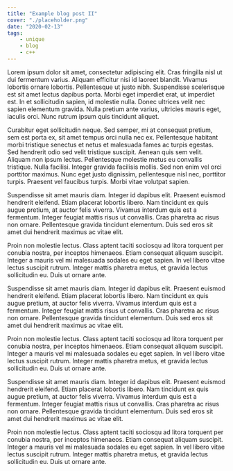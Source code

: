 ```yaml
---
title: "Example blog post II"
cover: "./placeholder.png"
date: "2020-02-13"
tags:
    - unique
    - blog
    - c++
---
```

Lorem ipsum dolor sit amet, consectetur adipiscing elit. Cras fringilla nisl ut dui fermentum varius. Aliquam efficitur nisi id laoreet blandit. Vivamus lobortis ornare lobortis. Pellentesque ut justo nibh. Suspendisse scelerisque est sit amet lectus dapibus porta. Morbi eget imperdiet erat, ut imperdiet est. In et sollicitudin sapien, id molestie nulla. Donec ultrices velit nec sapien elementum gravida. Nulla pretium ante varius, ultricies mauris eget, iaculis orci. Nunc rutrum ipsum quis tincidunt aliquet.

Curabitur eget sollicitudin neque. Sed semper, mi at consequat pretium, sem est porta ex, sit amet tempus orci nulla nec ex. Pellentesque habitant morbi tristique senectus et netus et malesuada fames ac turpis egestas. Sed hendrerit odio sed velit tristique suscipit. Aenean quis sem velit. Aliquam non ipsum lectus. Pellentesque molestie metus eu convallis tristique. Nulla facilisi. Integer gravida facilisis mollis. Sed non enim vel orci porttitor maximus. Nunc eget justo dignissim, pellentesque nisl nec, porttitor turpis. Praesent vel faucibus turpis. Morbi vitae volutpat sapien.

Suspendisse sit amet mauris diam. Integer id dapibus elit. Praesent euismod hendrerit eleifend. Etiam placerat lobortis libero. Nam tincidunt ex quis augue pretium, at auctor felis viverra. Vivamus interdum quis est a fermentum. Integer feugiat mattis risus ut convallis. Cras pharetra ac risus non ornare. Pellentesque gravida tincidunt elementum. Duis sed eros sit amet dui hendrerit maximus ac vitae elit.

Proin non molestie lectus. Class aptent taciti sociosqu ad litora torquent per conubia nostra, per inceptos himenaeos. Etiam consequat aliquam suscipit. Integer a mauris vel mi malesuada sodales eu eget sapien. In vel libero vitae lectus suscipit rutrum. Integer mattis pharetra metus, et gravida lectus sollicitudin eu. Duis ut ornare ante.

Suspendisse sit amet mauris diam. Integer id dapibus elit. Praesent euismod hendrerit eleifend. Etiam placerat lobortis libero. Nam tincidunt ex quis augue pretium, at auctor felis viverra. Vivamus interdum quis est a fermentum. Integer feugiat mattis risus ut convallis. Cras pharetra ac risus non ornare. Pellentesque gravida tincidunt elementum. Duis sed eros sit amet dui hendrerit maximus ac vitae elit.

Proin non molestie lectus. Class aptent taciti sociosqu ad litora torquent per conubia nostra, per inceptos himenaeos. Etiam consequat aliquam suscipit. Integer a mauris vel mi malesuada sodales eu eget sapien. In vel libero vitae lectus suscipit rutrum. Integer mattis pharetra metus, et gravida lectus sollicitudin eu. Duis ut ornare ante.

Suspendisse sit amet mauris diam. Integer id dapibus elit. Praesent euismod hendrerit eleifend. Etiam placerat lobortis libero. Nam tincidunt ex quis augue pretium, at auctor felis viverra. Vivamus interdum quis est a fermentum. Integer feugiat mattis risus ut convallis. Cras pharetra ac risus non ornare. Pellentesque gravida tincidunt elementum. Duis sed eros sit amet dui hendrerit maximus ac vitae elit.

Proin non molestie lectus. Class aptent taciti sociosqu ad litora torquent per conubia nostra, per inceptos himenaeos. Etiam consequat aliquam suscipit. Integer a mauris vel mi malesuada sodales eu eget sapien. In vel libero vitae lectus suscipit rutrum. Integer mattis pharetra metus, et gravida lectus sollicitudin eu. Duis ut ornare ante.
